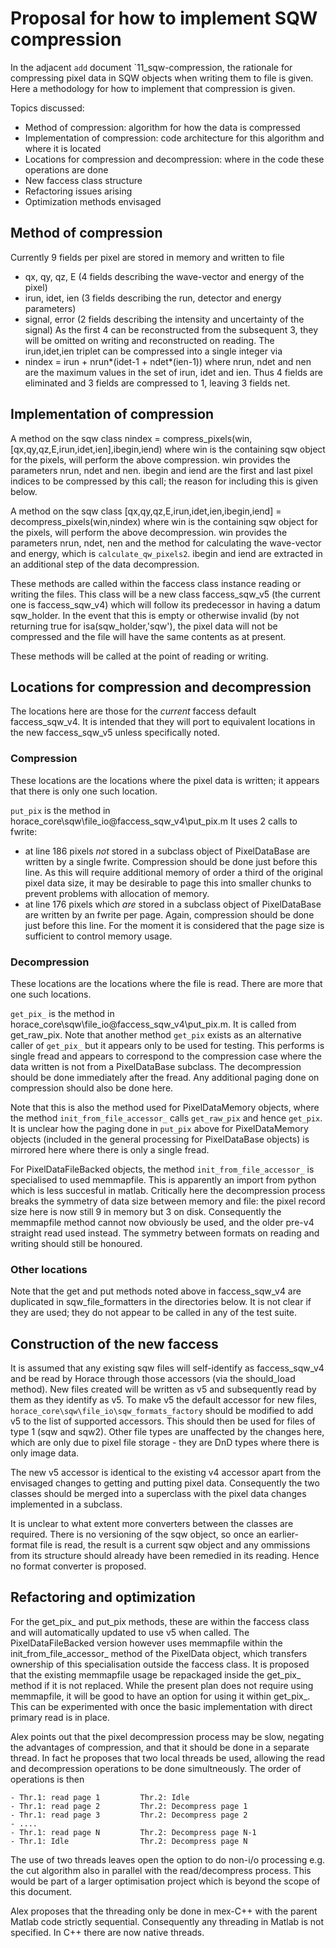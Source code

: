 # Proposal for how to implement SQW compression

In the adjacent `add` document `11_sqw-compression, the rationale for compressing 
pixel data in SQW objects when writing them to file is given. Here a methodology for how
to implement that compression is given.

Topics discussed:
   - Method of compression: algorithm for how the data is compressed
   - Implementation of compression: code architecture for this algorithm and where it is located
   - Locations for compression and decompression: where in the code these operations are done
   - New faccess class structure
   - Refactoring issues arising
   - Optimization methods envisaged

## Method of compression

Currently 9 fields per pixel are stored in memory and written to file
   - qx, qy, qz, E (4 fields describing the wave-vector and energy of the pixel)
   - irun, idet, ien (3 fields describing the run, detector and energy parameters)
   - signal, error (2 fields describing the intensity and uncertainty of the signal)
As the first 4 can be reconstructed from the subsequent 3, they will be omitted on
writing and reconstructed on reading.
The irun,idet,ien triplet can be compressed into a single integer via
   - nindex = irun + nrun*(idet-1 + ndet*(ien-1))
where nrun, ndet and nen are the maximum values in the set of irun, idet and ien.
Thus 4 fields are eliminated and 3 fields are compressed to 1, leaving 3 fields net.

## Implementation of compression

A method on the sqw class nindex = compress_pixels(win,[qx,qy,qz,E,irun,idet,ien],ibegin,iend)
where win is the containing sqw object for the pixels, will perform the above compression.
win provides the parameters nrun, ndet and nen. ibegin and iend are the first and last pixel
indices to be compressed by this call; the reason for including this is given below.

A method on the sqw class [qx,qy,qz,E,irun,idet,ien,ibegin,iend] = decompress_pixels(win,nindex)
where win is the containing sqw object for the pixels, will perform the above decompression.
win provides the parameters nrun, ndet, nen and the method for calculating the 
wave-vector and energy, which is `calculate_qw_pixels2`. ibegin and iend are extracted 
in an additional step of the data decompression.

These methods are called within the faccess class instance reading or writing the files. 
This class will be a new class faccess_sqw_v5 (the current one is faccess_sqw_v4)
which will follow its predecessor in having a datum sqw_holder. In the event that this
is empty or otherwise invalid (by not returning true for isa(sqw_holder,'sqw'), 
the pixel data will not be compressed and the file will have the same contents as at
present.

These methods will be called at the point of reading or writing.

## Locations for compression and decompression

The locations here are those for the *current* faccess default faccess_sqw_v4. It is
intended that they will port to equivalent locations in the new faccess_sqw_v5 unless
specifically noted.

### Compression

These locations are the locations where the pixel data is written; it appears that there
is only one such location.

`put_pix` is the method in horace_core\sqw\file_io\@faccess_sqw_v4\put_pix.m
It uses 2 calls to fwrite: 
   - at line 186 pixels *not* stored in a subclass object of PixelDataBase are written
     by a single fwrite. Compression should be done just before this line. As this will require
     additional memory of order a third of the original pixel data size, it may be
     desirable to page this into smaller chunks to prevent problems with allocation of
     memory.
   - at line 176 pixels which *are* stored in a subclass object of PixelDataBase
     are written by an fwrite per page. Again, compression should be done just before
     this line. For the moment it is considered that the page size is sufficient to
     control memory usage.

### Decompression

These locations are the locations where the file is read. There are more that one such 
locations.

`get_pix_` is the method in horace_core\sqw\file_io\@faccess_sqw_v4\put_pix.m. It is
called from get_raw_pix. Note that another method `get_pix` exists as an alternative
caller of `get_pix_` but it appears only to be used for testing. This performs is single
fread and appears to correspond to the compression case where the data written is not
from a PixelDataBase subclass. The decompression should be done immediately after the
fread. Any additional paging done on compression should also be done here.

Note that this is also the method used for PixelDataMemory objects, where the method
`init_from_file_accessor_` calls `get_raw_pix` and hence `get_pix`. It is unclear how
the paging done in `put_pix` above for PixelDataMemory objects (included in the general
processing for PixelDataBase objects) is mirrored here where there is only a single fread.

For PixelDataFileBacked objects, the method `init_from_file_accessor_` is specialised
to used memmapfile. This is apparently an import from python which is less succesful 
in matlab. Critically here the decompression process breaks the symmetry of data size
between memory and file: the pixel record size here is now still 9 in memory but 3 on
disk. Consequently the memmapfile method cannot now obviously be used, and the older
pre-v4 straight read used instead. The symmetry between formats on reading and writing
should still be honoured.

### Other locations

Note that the get and put methods noted above in faccess_sqw_v4 are duplicated in
sqw_file_formatters in the directories below. It is not clear if they are used; they do
not appear to be called in any of the test suite.

## Construction of the new faccess

It is assumed that any existing sqw files will self-identify as faccess_sqw_v4 and
be read by Horace through those accessors (via the should_load method). 
New files created will be written as v5 and subsequently read by them as they identify as v5. 
To make v5 the default accessor for new files, `horace_core\sqw\file_io\sqw_formats_factory` 
should be modified to add v5 to the list of supported accessors. This should then be used for 
files of type 1 (sqw and sqw2). Other file types are unaffected by the changes here, which are 
only due to pixel file storage - they are DnD types where there is only image data.

The new v5 accessor is identical to the existing v4 accessor apart from the envisaged changes
to getting and putting pixel data. Consequently the two classes should be merged into a
superclass with the pixel data changes implemented in a subclass.

It is unclear to what extent more converters between the classes are required. There is no
versioning of the sqw object, so once an earlier-format file is read, the result is a current
sqw object and any ommissions from its structure should already have been remedied in its
reading. Hence no format converter is proposed.

## Refactoring and optimization

For the get_pix_ and put_pix methods, these are within the faccess class and will
automatically updated to use v5 when called. The PixelDataFileBacked version however
uses memmapfile within the init_from_file_accessor_ method of the PixelData object, 
which transfers ownership of this specialisation outside the faccess class. It is proposed
that the existing memmapfile usage be repackaged inside the get_pix_ method if it is not
replaced. While the present plan does not require using memmapfile, it will be good to 
have an option for using it within get_pix_. This can be experimented with once the basic 
implementation with direct primary read is in place. 

Alex points out that the pixel decompression process may be slow, negating the 
advantages of compression, and that it should be done in a separate thread. In fact 
he proposes that two local threads be used, allowing the read and decompression operations
to be done simultneously. The order of operations is then

    - Thr.1: read page 1         Thr.2: Idle
    - Thr.1: read page 2         Thr.2: Decompress page 1
    - Thr.1: read page 3         Thr.2: Decompress page 2    
    - ....
    - Thr.1: read page N         Thr.2: Decompress page N-1
    - Thr.1: Idle                Thr.2: Decompress page N  

The use of two threads leaves open the option to do non-i/o processing e.g. the cut algorithm
also in parallel with the read/decompress process. This would be part of a larger optimisation
project which is beyond the scope of this document.

Alex proposes that the threading only be done in mex-C++ with the parent Matlab code strictly
sequential. Consequently any threading in Matlab is not specified. In C++ there are now
native threads.
